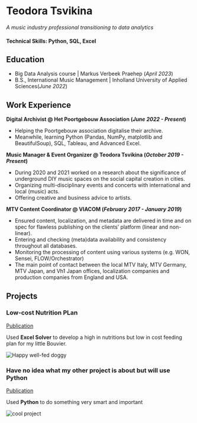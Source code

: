 # Teodora Tsvikina
<i>A music industry professional transitioning to data analytics </i>

#### Technical Skills: Python, SQL, Excel
## Education						       		
- Big Data Analysis course	| Markus Verbeek Praehep (_April 2023_)	 			        		
- B.S., International Music Management | Inholland University of Applied Sciences(_June 2022_)

## Work Experience
**Digital Archivist @ Het Poortgebouw Association (_June 2022 - Present_)**
- Helping the Poortgebouw association digitalise their archive.
- Meanwhile, learning Python (Pandas, NumPy, matplotlib and BeautifulSoup), SQL, Tableau, and Advanced Excel.

**Music Manager & Event Organizer @ Teodora Tsvikina (_October 2019 - Present_)**
- During 2020 and 2021 worked on a research about the significance of underground DIY music spaces on the social capital creation in cities.
- Organizing multi-disciplinary events and concerts with international and local (music) acts.
- Offering creative and business advice to artists.

**MTV Content Coordinator @ VIACOM (_February 2017 - January 2019_)**
- Ensured content, localization, and metadata are delivered in time and on spec for flawless publishing on the clients’ platform (linear and non-linear).
- Entering and checking (meta)data availability and consistency throughout all databases.
- Monitoring the processing of content using various systems (e.g. WON, Sensei, FLOW/Orchestrator)
- The main point of contact between the local MTV Italy, MTV Germany, MTV Japan, and Vh1 Japan offices, localization companies and production companies from England and USA.

## Projects
### Low-cost Nutrition PLan  
[Publication](https://www./22/8/8)

Used **Excel Solver** to develop a high in nutritions but low in cost feeding plan for my little Bouvier.

![Happy well-fed doggy](/assets/img/happy_dog_file.jpeg)

### Have no idea what my other project is about but will use Python
[Publication](https://www.m)

Used **Python** to do something very smart and important

![cool project](/assets/img/pythonstuff.jpeg)

